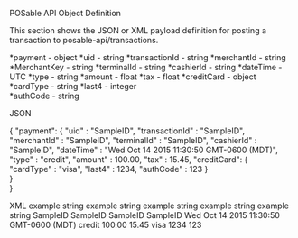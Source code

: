 POSable API Object Definition

This section shows the JSON or XML payload definition for posting a transaction to posable-api/transactions.

  *payment                - object
      *uid                - string
      *transactionId      - string
      *merchantId         - string
      *MerchantKey        - string
      *terminalId         - string
      *cashierId          - string
      *dateTime           - UTC
      *type               - string
      *amount             - float
      *tax                - float
      *creditCard         - object
          *cardType       - string
          *last4          - integer  
          *authCode       - string
          
          
JSON 

  { 
    "payment": {
      "uid" : "SampleID",
      "transactionId" : "SampleID",
       "merchantId" : "SampleID",
       "terminalId" : "SampleID",
       "cashierId" : "SampleID",
       "dateTime" :  "Wed Oct 14 2015 11:30:50 GMT-0600 (MDT)",
       "type" : "credit",
       "amount" : 100.00,
       "tax" : 15.45,
       "creditCard": {           
            "cardType" : "visa",
            "last4" : 1234,
            "authCode" : 123
       }                 
    }          
  }  

XML
<payment>
    <uid>example string</uid>
    <transactionId>example string</transactionId>
    <merchantId>example string</merchantId>
    <terminalId>example string</terminalId>
    <cashierId>example string</cashierId>
    <transactionId>SampleID</transactionId>
    <merchantId>SampleID</merchantId>
    <terminalId>SampleID</terminalId>
    <cashierId>SampleID</cashierId>
    <dateTime>Wed Oct 14 2015 11:30:50 GMT-0600 (MDT)</dateTime>
    <type>credit</type>
    <amount>100.00</amount>
    <tax>15.45</tax>
    <creditCard>
        <cardType>visa</cardType>
        <last4>1234</last4>
        <authCode>123</authCode>
    </creditCard>
</payment>

